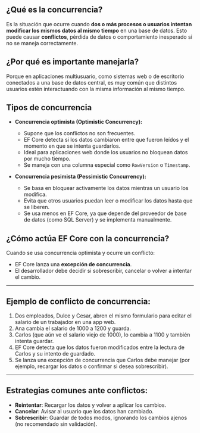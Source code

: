 
## ¿Qué es la concurrencia?
Es la situación que ocurre cuando **dos o más procesos o usuarios intentan modificar los mismos datos al mismo tiempo** en una base de datos. Esto puede causar **conflictos**, pérdida de datos o comportamiento inesperado si no se maneja correctamente.

## ¿Por qué es importante manejarla?
Porque en aplicaciones multiusuario, como sistemas web o de escritorio conectados a una base de datos central, es muy común que distintos usuarios estén interactuando con la misma información al mismo tiempo.

## Tipos de concurrencia
- **Concurrencia optimista (Optimistic Concurrency):**
  - Supone que los conflictos no son frecuentes.
  - EF Core detecta si los datos cambiaron entre que fueron leídos y el momento en que se intenta guardarlos.
  - Ideal para aplicaciones web donde los usuarios no bloquean datos por mucho tiempo.
  - Se maneja con una columna especial como `RowVersion` o `Timestamp`.

- **Concurrencia pesimista (Pessimistic Concurrency):**
  - Se basa en bloquear activamente los datos mientras un usuario los modifica.
  - Evita que otros usuarios puedan leer o modificar los datos hasta que se liberen.
  - Se usa menos en EF Core, ya que depende del proveedor de base de datos (como SQL Server) y se implementa manualmente.

## ¿Cómo actúa EF Core con la concurrencia?
Cuando se usa concurrencia optimista y ocurre un conflicto:
- EF Core lanza una **excepción de concurrencia**.
- El desarrollador debe decidir si sobrescribir, cancelar o volver a intentar el cambio.

---

## Ejemplo de conflicto de concurrencia:

1. Dos empleados, Dulce y Cesar, abren el mismo formulario para editar el salario de un trabajador en una app web.
2. Ana cambia el salario de 1000 a 1200 y guarda.
3. Carlos (que aún ve el salario viejo de 1000), lo cambia a 1100 y también intenta guardar.
4. EF Core detecta que los datos fueron modificados entre la lectura de Carlos y su intento de guardado.
5. Se lanza una excepción de concurrencia que Carlos debe manejar (por ejemplo, recargar los datos o confirmar si desea sobrescribir).

---

## Estrategias comunes ante conflictos:
- **Reintentar**: Recargar los datos y volver a aplicar los cambios.
- **Cancelar**: Avisar al usuario que los datos han cambiado.
- **Sobrescribir**: Guardar de todos modos, ignorando los cambios ajenos (no recomendado sin validación).

